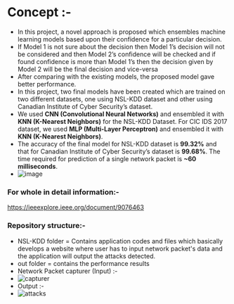 # Concept :- 
- In this project, a novel approach is proposed which ensembles machine learning models based upon their confidence for a particular decision.
- If Model 1 is not sure about the decision then Model 1’s decision will not be considered and then Model 2’s confidence will be checked and if found confidence is more than Model 1’s then the decision given by Model 2 will be the final decision and vice-versa
- After comparing with the existing models, the proposed model gave better performance. 
- In this project, two final models have been created which are trained on two different datasets, one using NSL-KDD dataset and other using Canadian Institute of Cyber Security’s dataset.
- We used **CNN (Convolutional Neural Networks)** and ensembled it with **KNN (K-Nearest Neighbors)** for the NSL-KDD Dataset. For CIC IDS 2017 dataset, we used **MLP (Multi-Layer Perceptron)** and ensembled it with **KNN (K-Nearest Neighbors)**. 
- The accuracy of the final model for NSL-KDD dataset is **99.32%** and that for Canadian Institute of Cyber Security’s dataset is **99.68%**. The time required for prediction of a single network packet is **~60 milliseconds**.
- ![image](https://user-images.githubusercontent.com/35119744/163679440-7291125f-f7ed-463b-a2fe-15f2cf99f791.png)


### For whole in detail information:-
https://ieeexplore.ieee.org/document/9076463

### Repository structure:- 
- NSL-KDD folder = Contains application codes and files which basically develops a website where user has to input network packet's data and the application will output the attacks detected.
- out folder = contains the performance results
- Network Packet capturer (Input) :- 
- ![capturer](https://user-images.githubusercontent.com/35119744/163683307-7040b23c-158d-4cb8-82dd-af49aca6c201.JPG)
- Output :- 
- ![attacks](https://user-images.githubusercontent.com/35119744/163683314-29d5a3f1-64ca-4908-8f58-1fdecc03a72f.JPG)

